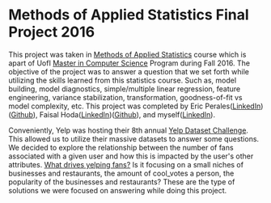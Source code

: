 # Methods of Applied Statistics Final Project 2016

This project was taken in [Methods of Applied Statistics](https://www.coursera.org/learn/stat-420/) course which is apart of UofI [Master in Computer Science](https://cs.illinois.edu/academics/graduate/professional-mcs-program/mcs-data-science-track) Program during Fall 2016. The objective of the project was to answer a question that we set forth while utilizing the skills learned from this statistics course. Such as, model building, model diagnostics, simple/multiple linear regression, feature engineering, variance stabilization, transformation, goodness-of-fit vs model complexity, etc. This project was completed by Eric Perales([LinkedIn](https://www.linkedin.com/in/omarterp/))([Github](https://github.com/omarterp/)), Faisal Hoda([LinkedIn](https://www.linkedin.com/in/faisalhoda/))([Github](https://github.com/fhoda)), and myself([LinkedIn](https://www.linkedin.com/in/christiantucker1)). 

Conveniently, Yelp was hosting their 8th annual [Yelp Dataset Challenge](https://www.yelp.com/dataset_challenge). This allowed us to utilize their massive datasets to answer some questions. We decided to explore the relationship between the number of fans associated with a given user and how this is impacted by the user's other attributes. [What drives yelping fans?](https://tucker459.github.io/appliedstats-finalproj2016/) Is it focusing on a small niches of businesses and restaurants, the amount of cool_votes a person, the popularity of the businesses and restaurants? These are the type of solutions we were focused on answering while doing this project. 
